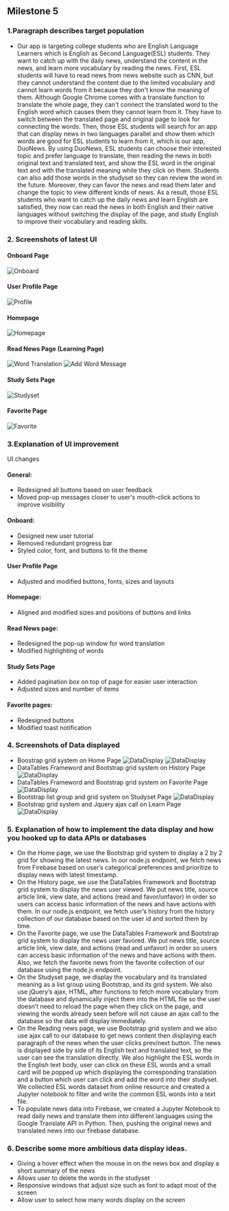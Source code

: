 ## Milestone 5

### 1.Paragraph describes target population
- Our app is targeting college students who are English Language Learners which is English as Second Language(ESL) students. They want to catch up with the daily news, understand the content in the news, and learn more vocabulary by reading the news. First, ESL students will have to read news from news website such as CNN, but they cannot understand the content due to the limited vocabulary and cannot learn words from it because they don't know the meaning of them. Although Google Chrome comes with a translate function to translate the whole page, they can't connect the translated word to the English word which causes them they cannot learn from it. They have to switch between the translated page and original page to look for connecting the words. Then, those ESL students will search for an app that can display news in two languages parallel and show them which words are good for ESL students to learn from it, which is our app, DuoNews. By using DuoNews, ESL students can choose their interested topic and prefer language to translate, then reading the news in both original text and translated text, and show the ESL word in the original text and with the translated meaning while they click on them. Students can also add those words in the studyset so they can review the word in the future. Moreover, they can favor the news and read them later and change the topic to view different kinds of news. As a result, those ESL students who want to catch up the daily news and learn English are satisfied, they now can read the news in both English and their native languages without switching the display of the page, and study English to improve their vocabulary and reading skills.

### 2. Screenshots of latest UI
#### Onboard Page
![Onboard](https://github.com/KingsleyLai/COGS121/blob/master/images/milestone5/Onboard2.png)

#### User Profile Page
![Profile](https://github.com/KingsleyLai/COGS121/blob/master/images/milestone5/Profile.png)

#### Homepage
![Homepage](https://github.com/KingsleyLai/COGS121/blob/master/images/milestone5/Home.png)

#### Read News Page (Learning Page)
![Word Translation](https://github.com/KingsleyLai/COGS121/blob/master/images/milestone5/Learn.png)
![Add Word Message](https://github.com/KingsleyLai/COGS121/blob/master/images/milestone5/Learn2.png)


#### Study Sets Page
![Studyset](https://github.com/KingsleyLai/COGS121/blob/master/images/milestone5/Studyset.png)

#### Favorite Page
![Favorite](https://github.com/KingsleyLai/COGS121/blob/master/images/milestone5/Favorite.png)


### 3.Explanation of UI improvement
UI changes
#### General:
- Redesigned all buttons based on user feedback
- Moved pop-up messages closer to user's mouth-click actions to improve visibility

#### Onboard:
- Designed new user tutorial
- Removed redundant progress bar  
- Styled color, font, and buttons to fit the theme

#### User Profile Page
- Adjusted and modified buttons, fonts, sizes and layouts

#### Homepage:
- Aligned and modified sizes and positions of buttons and links

#### Read News page:
- Redesigned the pop-up window for word translation
- Modified highlighting of words

#### Study Sets Page
- Added pagination box on top of page for easier user interaction
- Adjusted sizes and number of items

#### Favorite pages:
- Redesigned buttons
- Modified toast notification



### 4. Screenshots of Data displayed
- Boostrap grid system on Home Page
![DataDisplay](https://github.com/KingsleyLai/COGS121/blob/master/images/data_display/home.png)
![DataDisplay](https://github.com/KingsleyLai/COGS121/blob/master/images/data_display/homeGrid.png)
- DataTables Frameword and Bootstrap grid system on History Page
![DataDisplay](https://github.com/KingsleyLai/COGS121/blob/master/images/data_display/history.png)
- DataTables Frameword and Bootstrap grid system on Favorite Page
![DataDisplay](https://github.com/KingsleyLai/COGS121/blob/master/images/data_display/favorite.png)
- Bootstrap list group and grid system on Studyset Page
![DataDisplay](https://github.com/KingsleyLai/COGS121/blob/master/images/data_display/studyset.png)
- Bootstrap grid system and Jquery ajax call on Learn Page
![DataDisplay](https://github.com/KingsleyLai/COGS121/blob/master/images/data_display/learn.png)

### 5. Explanation of how to implement the data display and how you hooked up to data APIs or databases
- On the Home page, we use the Bootstrap grid system to display a 2 by 2 grid for showing the latest news. In our node.js endpoint, we fetch news from Firebase based on user’s categorical preferences and prioritize to display news with latest timestamp.
- On the History page, we use the DataTables Framework and Bootstrap grid system to display the news user viewed. We put news title, source article link, view date, and actions (read and favor/unfavor) in order so users can access basic information of the news and have actions with them. In our node.js endpoint, we fetch user’s history from the history collection of our database based on the user id and sorted them by time.
- On the Favorite page, we use the DataTables Framework and Bootstrap grid system to display the news user favored.  We put news title, source article link, view date, and actions (read and unfavor) in order so users can access basic information of the news and have actions with them. Also, we fetch the favorite news from the favorite collection of our database using the node.js endpoint.
- On the Studyset page, we display the vocabulary and its translated meaning as a list group using Bootstrap, and its grid system. We also use jQuery’s ajax, HTML, after functions to fetch more vocabulary from the database and dynamically inject them into the HTML file so the user doesn’t need to reload the page when they click on the page, and viewing the words already seen before will not cause an ajax call to the database so the data will display immediately.
- On the Reading news page, we use Bootstrap grid system and we also use ajax call to our database to get news content then displaying each paragraph of the news when the user clicks prev/next button. The news is displayed side by side of its English text and translated text, so the user can see the translation directly. We also highlight the ESL words in the English text body, user can click on these ESL words and a small card will be popped up which displaying the corresponding translation and a button which user can click and add the word into their studyset. We collected ESL words dataset from online resource and created a Jupyter notebook to filter and write the common ESL words into a text file.
- To populate news data into Firebase, we created a Jupyter Notebook to read daily news and translate them into different languages using the Google Translate API in Python. Then, pushing the original news and translated news into our firebase database.

### 6. Describe some more ambitious data display ideas.
- Giving a hover effect when the mouse in on the news box and display a short summary of the news
- Allows user to delete the words in the studyset
- Responsive windows that adjust size such as font to adapt most of the screen
- Allow user to select how many words display on the screen
